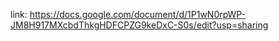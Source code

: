 link: https://docs.google.com/document/d/1P1wN0rpWP-JM8H917MXcbdThkgHDFCPZG9keDxC-S0s/edit?usp=sharing
